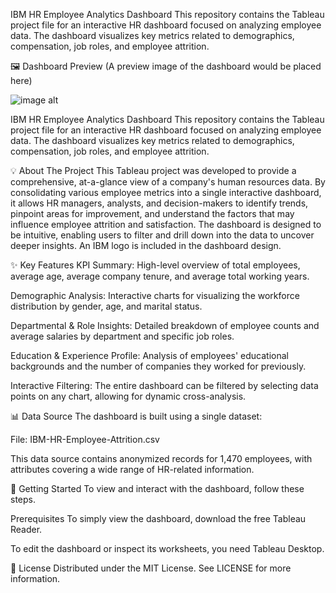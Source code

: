 IBM HR Employee Analytics Dashboard
This repository contains the Tableau project file for an interactive HR dashboard focused on analyzing employee data. The dashboard visualizes key metrics related to demographics, compensation, job roles, and employee attrition.

🖼️ Dashboard Preview
(A preview image of the dashboard would be placed here)

![image alt]([Dashboard.jpg](https://github.com/dineshrk2005/IBM-HR-Analysis/blob/main/IBM%20HR%20Tablaue%20Porject/Dashboard%201.png?raw=true))

IBM HR Employee Analytics Dashboard
This repository contains the Tableau project file for an interactive HR dashboard focused on analyzing employee data. The dashboard visualizes key metrics related to demographics, compensation, job roles, and employee attrition.

💡 About The Project
This Tableau project was developed to provide a comprehensive, at-a-glance view of a company's human resources data. By consolidating various employee metrics into a single interactive dashboard, it allows HR managers, analysts, and decision-makers to identify trends, pinpoint areas for improvement, and understand the factors that may influence employee attrition and satisfaction. The dashboard is designed to be intuitive, enabling users to filter and drill down into the data to uncover deeper insights. An IBM logo is included in the dashboard design.

✨ Key Features
KPI Summary: High-level overview of total employees, average age, average company tenure, and average total working years.

Demographic Analysis: Interactive charts for visualizing the workforce distribution by gender, age, and marital status.

Departmental & Role Insights: Detailed breakdown of employee counts and average salaries by department and specific job roles.

Education & Experience Profile: Analysis of employees' educational backgrounds and the number of companies they worked for previously.

Interactive Filtering: The entire dashboard can be filtered by selecting data points on any chart, allowing for dynamic cross-analysis.

📊 Data Source
The dashboard is built using a single dataset:


File: IBM-HR-Employee-Attrition.csv 



This data source contains anonymized records for 1,470 employees, with attributes covering a wide range of HR-related information.

🚀 Getting Started
To view and interact with the dashboard, follow these steps.

Prerequisites
To simply view the dashboard, download the free Tableau Reader.

To edit the dashboard or inspect its worksheets, you need Tableau Desktop.

📜 License
Distributed under the MIT License. See LICENSE for more information.
